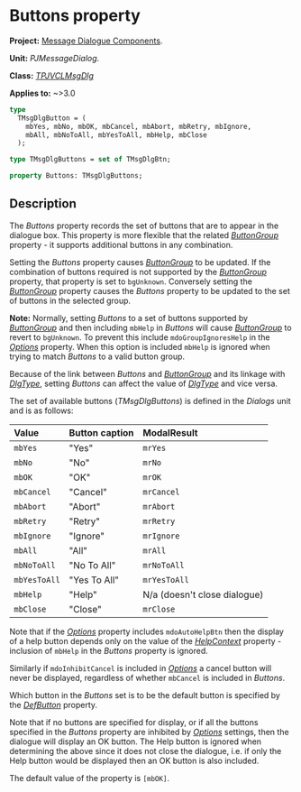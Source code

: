 # Buttons property

**Project:** [Message Dialogue Components](../API.md).

**Unit:** _PJMessageDialog_.

**Class:** _[TPJVCLMsgDlg](./TPJVCLMsgDlg.md)_

**Applies to:** ~>3.0

```pascal
type
  TMsgDlgButton = (
    mbYes, mbNo, mbOK, mbCancel, mbAbort, mbRetry, mbIgnore,
    mbAll, mbNoToAll, mbYesToAll, mbHelp, mbClose
  );

type TMsgDlgButtons = set of TMsgDlgBtn;

property Buttons: TMsgDlgButtons;
```

## Description

The _Buttons_ property records the set of buttons that are to appear in the dialogue box. This property is more flexible that the related _[ButtonGroup](./TPJVCLMsgDlg-ButtonGroup.md)_ property - it supports additional buttons in any combination.

Setting the _Buttons_ property causes _[ButtonGroup](./TPJVCLMsgDlg-ButtonGroup.md)_ to be updated. If the combination of buttons required is not supported by the _[ButtonGroup](./TPJVCLMsgDlg-ButtonGroup.md)_ property, that property is set to `bgUnknown`. Conversely setting the _[ButtonGroup](./TPJVCLMsgDlg-ButtonGroup.md)_ property causes the _Buttons_ property to be updated to the set of buttons in the selected group.

**Note:** Normally, setting _Buttons_ to a set of buttons supported by _[ButtonGroup](./TPJVCLMsgDlg-ButtonGroup.md)_ and then including `mbHelp` in _Buttons_ will cause _[ButtonGroup](./TPJVCLMsgDlg-ButtonGroup.md)_ to revert to `bgUnknown`. To prevent this include `mdoGroupIgnoresHelp` in the _[Options](./TPJVCLMsgDlg-Options.md)_ property. When this option is included `mbHelp` is ignored when trying to match _Buttons_ to a valid button group.

Because of the link between _Buttons_ and _[ButtonGroup](./TPJVCLMsgDlg-ButtonGroup.md)_ and its linkage with _[DlgType](./TPJVCLMsgDlg-DlgType.md)_, setting _Buttons_ can affect the value of _[DlgType](./TPJVCLMsgDlg-DlgType.md)_ and vice versa.

The set of available buttons (_TMsgDlgButtons_) is defined in the _Dialogs_ unit and is as follows:

| Value | Button caption | ModalResult |
|:------|:---------------|:------------|
| `mbYes` | "Yes" | `mrYes` |
| `mbNo` | "No" | `mrNo` |
| `mbOK` | "OK" | `mrOK` |
| `mbCancel` | "Cancel" | `mrCancel` |
| `mbAbort` | "Abort" | `mrAbort` |
| `mbRetry` | "Retry" | `mrRetry` |
| `mbIgnore` | "Ignore" | `mrIgnore` |
| `mbAll` | "All" | `mrAll` |
| `mbNoToAll` | "No To All" | `mrNoToAll` |
| `mbYesToAll` | "Yes To All" | `mrYesToAll` |
| `mbHelp` | "Help" | N/a (doesn't close dialogue) |
| `mbClose` | "Close" | `mrClose` |

Note that if the _[Options](./TPJVCLMsgDlg-Options.md)_ property includes `mdoAutoHelpBtn` then the display of a help button depends only on the value of the _[HelpContext](./TPJVCLMsgDlg-HelpContext.md)_ property - inclusion of `mbHelp` in the _Buttons_ property is ignored.

Similarly if `mdoInhibitCancel` is included in _[Options](./TPJVCLMsgDlg-Options.md)_ a cancel button will never be displayed, regardless of whether `mbCancel` is included in _Buttons_.

Which button in the _Buttons_ set is to be the default button is specified by the _[DefButton](./TPJVCLMsgDlg-DefButton.md)_ property.

Note that if no buttons are specified for display, or if all the buttons specified in the _Buttons_ property are inhibited by _[Options](./TPJVCLMsgDlg-Options.md)_ settings, then the dialogue will display an OK button. The Help button is ignored when determining the above since it does not close the dialogue, i.e. if only the Help button would be displayed then an OK button is also included.

The default value of the property is `[mbOK]`.
